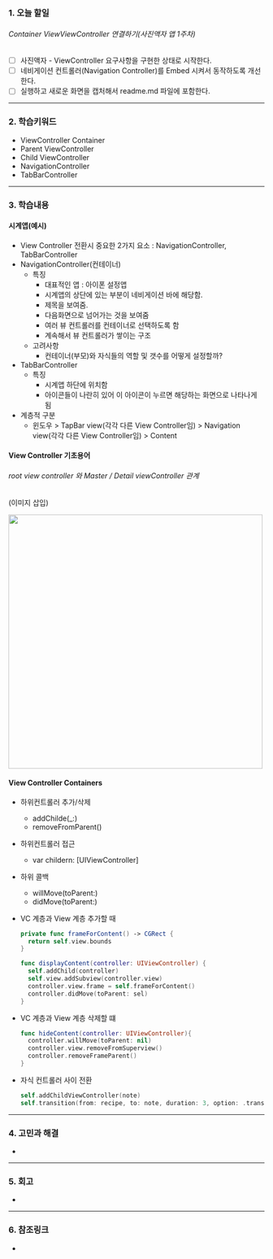 ### 1. 오늘 할일 

###### Container ViewViewController 연결하기(사진액자 앱 1주차)

- [ ] 사진액자 - ViewController 요구사항을 구현한 상태로 시작한다.
- [ ] 네비게이션 컨트롤러(Navigation Controller)를 Embed 시켜서 동작하도록 개선한다.
- [ ] 실행하고 새로운 화면을 캡처해서 readme.md 파일에 포함한다.

------

### 2. 학습키워드 

- ViewController Container
- Parent ViewController
- Child ViewController
- NavigationController
- TabBarController

------

### 3. 학습내용 

#### 시계앱(예시) 

- View Controller 전환시 중요한 2가지 요소 : NavigationController, TabBarController
- NavigationController(컨테이너) 
  - 특징
    - 대표적인 앱 : 아이폰 설정앱
    - 시계앱의 상단에 있는 부분이 네비게이션 바에 해당함. 
    - 제목을 보여줌. 
    - 다음화면으로 넘어가는 것을 보여줌
    - 여러 뷰 컨트롤러를 컨테이너로 선택하도록 함
    - 계속해서 뷰 컨트롤러가 쌓이는 구조
  - 고려사항
    - 컨테이너(부모)와 자식들의 역할 및 갯수를 어떻게 설정할까?
- TabBarController
  - 특징
    - 시계앱 하단에 위치함
    - 아이콘들이 나란히 있어 이 아이콘이 누르면 해당하는 화면으로 나타나게 됨
- 계층적 구분
  - 윈도우 > TapBar view(각각 다른 View Controller임) > Navigation view(각각 다른 View Controller임) > Content

#### View Controller 기초용어

###### root view controller 와 Master / Detail viewController 관계

(이미지 삽입)

<img src="https://user-images.githubusercontent.com/84652513/154638173-1383dc15-6fe6-4234-b241-8af0eb246237.png" width="500" height="500"/>

#### View Controller Containers

- 하위컨트롤러 추가/삭제

  - addChilde(_:)
  - removeFromParent()

- 하위컨트롤러 접근

  - var childern: [UIViewController]

- 하위 콜백

  - willMove(toParent:)
  - didMove(toParent:)

- VC 계층과  View 계층 추가할 때

  ```swift
  private func frameForContent() -> CGRect {
    return self.view.bounds
  }
  
  func displayContent(controller: UIViewController) {
    self.addChild(controller)
    self.view.addSubview(controller.view)
    controller.view.frame = self.frameForContent()
    controller.didMove(toParent: sel)
  }
  ```

- VC 계층과  View 계층 삭제할 떄

  ```swift
  func hideContent(controller: UIViewController){
    controller.willMove(toParent: nil)
    controller.view.removeFromSuperview()
    controller.removeFrameParent()
  }
  ```

- 자식 컨트롤러 사이 전환

  ```swift
  self.addChildViewController(note)
  self.transition(from: recipe, to: note, duration: 3, option: .transtionFlipFromRight, animations: nil) { (finished) in note.didMove(toParentViewController: self)}
  
  ```

  

------

###  4. 고민과 해결

- 

------

###  5. 회고  

- 

------

###  6. 참조링크

- 